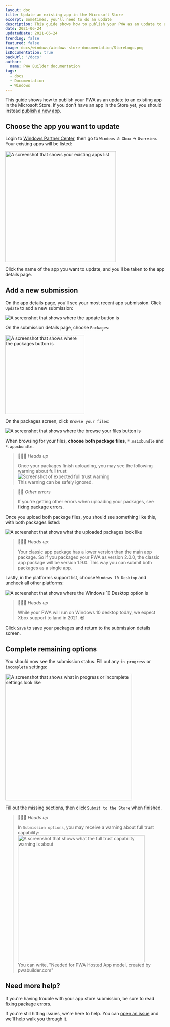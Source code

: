 ```yaml
---
layout: doc
title: Update an existing app in the Microsoft Store
excerpt: Sometimes, you'll need to do an update
description: This guide shows how to publish your PWA as an update to an existing app in the Store
date: 2021-06-24
updatedDate: 2021-06-24
trending: false
featured: false
image: docs/windows/windows-store-documentation/StoreLogo.png
isDocumentation: true
backUrl: '/docs'
author:
  name: PWA Builder documentation
tags:
  - docs
  - Documentation
  - Windows
---
```


This guide shows how to publish your PWA as an update to an existing app in the Microsoft Store. If you don't have an app in the Store yet, you should instead [publish a new app](/publish-new-app.md).

## Choose the app you want to update

Login to [Windows Partner Center](https://partner.microsoft.com/dashboard), then go to `Windows & Xbox` -> `Overview`. Your existing apps will be listed:

<img loading="lazy" alt="A screenshot that shows your existing apps list" src="/docs/windows/update-existing-app/existing-apps.png" width="350px" />

Click the name of the app you want to update, and you'll be taken to the app details page.

## Add a new submission

On the app details page, you'll see your most recent app submission. Click `Update` to add a new submission:

<img loading="lazy" alt="A screenshot that shows where the update button is" src="/docs/windows/update-existing-app/add-submission.png" />

On the submission details page, choose `Packages`:

<img loading="lazy" alt="A screenshot that shows where the packages button is" src="/docs/windows/update-existing-app/packages.png" width="250px" />

On the packages screen, click `Browse your files`:

<img loading="lazy" alt="A screenshot that shows where the browse your files button is" src="/docs/windows/update-existing-app/browse-for-package.png" />

When browsing for your files, **choose both package files**, `*.msixbundle` and `*.appxbundle`.

> 💁🏾‍♂️ *Heads up*
> 
> Once your packages finish uploading, you may see the following warning about full trust: <br><img loading="lazy" src="/docs/windows/update-existing-app/full-trust.png" alt="Screenshot of expected full trust warning"/><br>
> This warning can be safely ignored.


> 💁‍♂️ *Other errors*
> 
> If you're getting other errors when uploading your packages, see [fixing package errors](/package-errors.md).

Once you upload both package files, you should see something like this, with both packages listed:

<img loading="lazy" alt="A screenshot that shows what the uploaded packages look like" src="/docs/windows/update-existing-app/both-packages.png" />
<br>

> 💁🏽‍♀️ *Heads up*: 
> 
> Your classic app package has a lower version than the main app package. So if you packaged your PWA as version 2.0.0, the classic app package will be version 1.9.0. This way you can submit both packages as a single app.

Lastly, in the platforms support list, choose `Windows 10 Desktop` and uncheck all other platforms:

<img loading="lazy" alt="A screenshot that shows where the Windows 10 Desktop option is" src="/docs/windows/update-existing-app/win10-desktop-only.png" />
<br>

> 💁🏿‍♀️ *Heads up*
> 
> While your PWA will run on Windows 10 desktop today, we expect Xbox support to land in 2021. 😎

Click `Save` to save your packages and return to the  submission details screen.

## Complete remaining options

You should now see the submission status. Fill out any `in progress` or `incomplete` settings:

<img loading="lazy" alt="A screenshot that shows what in progress or incomplete settings look like" src="/docs/windows/update-existing-app/remaining-options.png" width="400px" />

Fill out the missing sections, then click `Submit to the Store` when finished.

> 💁🏼‍♀️ *Heads up*
> 
> In `Submission options`, you may receive a warning about full trust capability: <br> <img loading="lazy" alt="A screenshot that shows what the full trust capability warning is about" src="/docs/windows/update-existing-app/full-trust-restricted.png" width="400px" /><br>
> You can write, "Needed for PWA Hosted App model, created by pwabuilder.com"

## Need more help?

If you're having trouble with your app store submission, be sure to read [fixing package errors](/package-errors.md).

If you're still hitting issues, we're here to help. You can [open an issue](https://github.com/pwa-builder/pwabuilder/issues) and we'll help walk you through it.